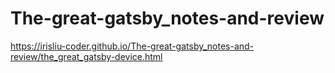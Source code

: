 # The-great-gatsby_notes-and-review
https://irisliu-coder.github.io/The-great-gatsby_notes-and-review/the_great_gatsby-device.html
